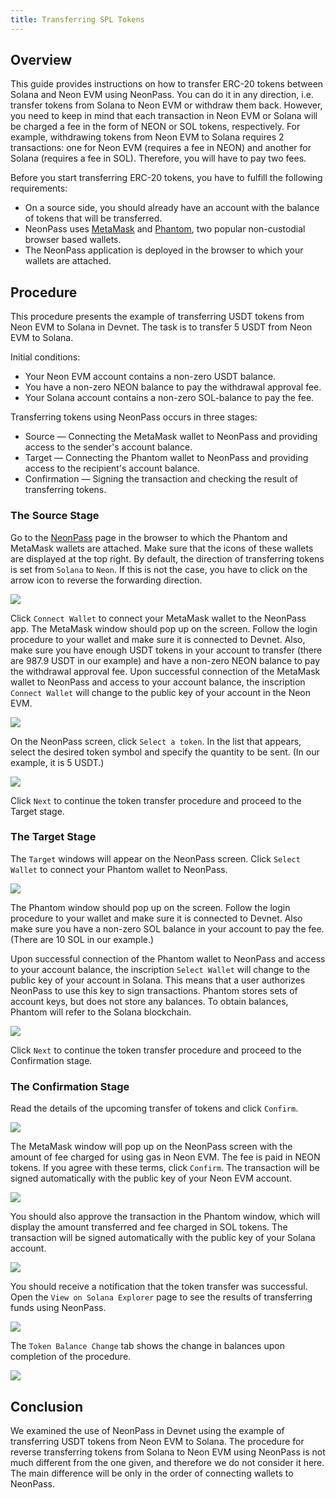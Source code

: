 ```yaml
---
title: Transferring SPL Tokens
---
```


## Overview
This guide provides instructions on how to transfer ERC-20 tokens between Solana and Neon EVM using NeonPass. You can do it in any direction, i.e. transfer tokens from Solana to Neon EVM or withdraw them back. However, you need to keep in mind that each transaction in Neon EVM or Solana will be charged a fee in the form of NEON or SOL tokens, respectively. For example, withdrawing tokens from Neon EVM to Solana requires 2 transactions: one for Neon EVM (requires a fee in NEON) and another for Solana (requires a fee in SOL). Therefore, you will have to pay two fees.

Before you start transferring ERC-20 tokens, you have to fulfill the following requirements:
  * On a source side, you should already have an account with the balance of tokens that will be transferred.
  * NeonPass uses [MetaMask](about/terminology.md#metamask) and [Phantom](about/terminology.md#phantom), two popular non-custodial browser based wallets.
  * The NeonPass application is deployed in the browser to which your wallets are attached.

## Procedure
This procedure presents the example of transferring USDT tokens from Neon EVM to Solana in Devnet. The task is to transfer 5 USDT from Neon EVM to Solana.

Initial conditions:
  * Your Neon EVM account contains a non-zero USDT balance.
  * You have a non-zero NEON balance to pay the withdrawal approval fee.
  * Your Solana account contains a non-zero SOL-balance to pay the fee.

Transferring tokens using NeonPass occurs in three stages:
  * Source — Connecting the MetaMask wallet to NeonPass and providing access to the sender's account balance.
  * Target — Connecting the Phantom wallet to NeonPass and providing access to the recipient's account balance.
  * Confirmation — Signing the transaction and checking the result of transferring tokens.

### The Source Stage

Go to the [NeonPass](https://neonpass.live/) page in the browser to which the Phantom and MetaMask wallets are attached. Make sure that the icons of these wallets are displayed at the top right. By default, the direction of transferring tokens is set from `Solana` to `Neon`. If this is not the case, you have to click on the arrow icon to reverse the forwarding direction.

<div class='neon-img-box-600' style={{textAlign: 'center'}}>

![](img/transfer-spl-1.png)

</div>

Click `Connect Wallet` to connect your MetaMask wallet to the NeonPass app. The MetaMask window should pop up on the screen. Follow the login procedure to your wallet and make sure it is connected to Devnet. Also, make sure you have enough USDT tokens in your account to transfer (there are 987.9 USDT in our example) and have a non-zero NEON balance to pay the withdrawal approval fee. Upon successful connection of the MetaMask wallet to NeonPass and access to your account balance, the inscription `Connect Wallet` will change to the public key of your account in the Neon EVM.

<div class='neon-img-box-300' style={{textAlign: 'center'}}>

![](img/transfer-spl-2.png)

</div>

On the NeonPass screen, click `Select a token`. In the list that appears, select the desired token symbol and specify the quantity to be sent. (In our example, it is 5 USDT.)

<div class='neon-img-box-300' style={{textAlign: 'center'}}>

![](img/transfer-spl-3.png)

</div>

Click `Next` to continue the token transfer procedure and proceed to the Target stage.

### The Target Stage

The `Target` windows will appear on the NeonPass screen. Click `Select Wallet` to connect your Phantom wallet to NeonPass.

<div class='neon-img-box-300' style={{textAlign: 'center'}}>

![](img/transfer-spl-4.png)

</div>

The Phantom window should pop up on the screen. Follow the login procedure to your wallet and make sure it is connected to Devnet. Also make sure you have a non-zero SOL balance in your account to pay the fee. (There are 10 SOL in our example.)

Upon successful connection of the Phantom wallet to NeonPass and access to your account balance, the inscription `Select Wallet` will change to the public key of your account in Solana. This means that a user authorizes NeonPass to use this key to sign transactions. Phantom stores sets of account keys, but does not store any balances. To obtain balances, Phantom will refer to the Solana blockchain.

<div class='neon-img-box-300' style={{textAlign: 'center'}}>

![](img/transfer-spl-5.png)

</div>

Click `Next` to continue the token transfer procedure and proceed to the Confirmation stage.

### The Confirmation Stage

Read the details of the upcoming transfer of tokens and click `Confirm`.

<div class='neon-img-box-300' style={{textAlign: 'center'}}>

![](img/transfer-spl-6.png)

</div>

The MetaMask window will pop up on the NeonPass screen with the amount of fee charged for using gas in Neon EVM. The fee is paid in NEON tokens. If you agree with these terms, click `Confirm`. The transaction will be signed automatically with the public key of your Neon EVM account.

<div class='neon-img-box-300' style={{textAlign: 'center'}}>

![](img/transfer-spl-7.png)

</div>

You should also approve the transaction in the Phantom window, which will display the amount transferred and fee charged in SOL tokens. The transaction will be signed automatically with the public key of your Solana account.

<div class='neon-img-width-300' style={{textAlign: 'center'}}>

![](img/transfer-spl-8.png)

</div>

You should receive a notification that the token transfer was successful. Open the `View on Solana Explorer` page to see the results of transferring funds using NeonPass.

<div class='neon-img-box-600' style={{textAlign: 'center'}}>

![](img/transfer-spl-9.png)

</div>

The `Token Balance Change` tab shows the change in balances upon completion of the procedure.

<div class='neon-img-box-600' style={{textAlign: 'center'}}>

![](img/transfer-spl-10.png)

</div>

## Conclusion

We examined the use of NeonPass in Devnet using the example of transferring USDT tokens from Neon EVM to Solana. The procedure for reverse transferring tokens from Solana to Neon EVM using NeonPass is not much different from the one given, and therefore we do not consider it here. The main difference will be only in the order of connecting wallets to NeonPass.

